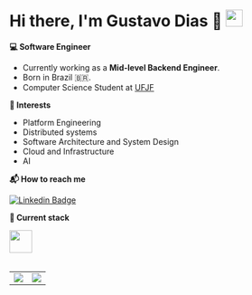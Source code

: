 # Hi there, I'm Gustavo Dias 👋 <img src="https://raw.githubusercontent.com/hussainweb/hussainweb/main/icons/wave.gif" width="30">

**💻 Software Engineer**  
- Currently working as a **Mid-level Backend Engineer**.  
- Born in Brazil 🇧🇷.  
- Computer Science Student at [UFJF](https://www2.ufjf.br/ufjf/)

**🎯 Interests**  
- Platform Engineering  
- Distributed systems  
- Software Architecture and System Design  
- Cloud and Infrastructure  
- AI

**📬 How to reach me**  

<div>
    
[![Linkedin Badge](https://img.shields.io/badge/-Linkedin-0e76a8?style=for-the-badge&logo=Linkedin&logoColor=fff&link=https://www.linkedin.com/in/gustavo-dias21/)](https://www.linkedin.com/in/gustavo-dias21/)

</div>

**🧰 Current stack**  
<div>  
  <img src="https://skillicons.dev/icons?i=go,typescript,nest,nodejs,elixir,java,spring,aws,terraform,kubernetes,react,next" height="40" />
</div>

<br/>

<table>
  <tr>
    <td>
      <img src="http://github-profile-summary-cards.vercel.app/api/cards/repos-per-language?username=charmingruby&theme=github_dark" />
    </td>
    <td>
      <img src="https://github-profile-summary-cards.vercel.app/api/cards/most-commit-language?username=charmingruby&theme=github_dark" />
    </td>
  </tr>
</table>
